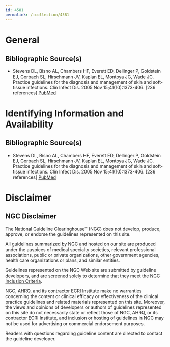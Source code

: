 ```yaml
---
id: 4581
permalink: /:collection/4581
---
```


# General

## Bibliographic Source(s)

- Stevens DL, Bisno AL, Chambers HF, Everett ED, Dellinger P, Goldstein EJ, Gorbach SL, Hirschmann JV, Kaplan EL, Montoya JG, Wade JC. Practice guidelines for the diagnosis and management of skin and soft-tissue infections. Clin Infect Dis. 2005 Nov 15;41(10):1373-406. [236 references] [ PubMed ](http://www.ncbi.nlm.nih.gov/entrez/query.fcgi?cmd=Retrieve&db=pubmed&dopt=Abstract&list_uids=16231249)

# Identifying Information and Availability

## Bibliographic Source(s)

- Stevens DL, Bisno AL, Chambers HF, Everett ED, Dellinger P, Goldstein EJ, Gorbach SL, Hirschmann JV, Kaplan EL, Montoya JG, Wade JC. Practice guidelines for the diagnosis and management of skin and soft-tissue infections. Clin Infect Dis. 2005 Nov 15;41(10):1373-406. [236 references] [ PubMed ](http://www.ncbi.nlm.nih.gov/entrez/query.fcgi?cmd=Retrieve&db=pubmed&dopt=Abstract&list_uids=16231249)

# Disclaimer

## NGC Disclaimer

The National Guideline Clearinghouse™ (NGC) does not develop, produce, approve, or endorse the guidelines represented on this site.

All guidelines summarized by NGC and hosted on our site are produced under the auspices of medical specialty societies, relevant professional associations, public or private organizations, other government agencies, health care organizations or plans, and similar entities.

Guidelines represented on the NGC Web site are submitted by guideline developers, and are screened solely to determine that they meet the [NGC Inclusion Criteria](/help-and-about/summaries/inclusion-criteria).

NGC, AHRQ, and its contractor ECRI Institute make no warranties concerning the content or clinical efficacy or effectiveness of the clinical practice guidelines and related materials represented on this site. Moreover, the views and opinions of developers or authors of guidelines represented on this site do not necessarily state or reflect those of NGC, AHRQ, or its contractor ECRI Institute, and inclusion or hosting of guidelines in NGC may not be used for advertising or commercial endorsement purposes.

Readers with questions regarding guideline content are directed to contact the guideline developer.

